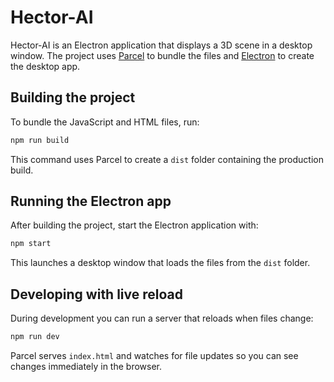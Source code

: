 # Hector-AI

Hector-AI is an Electron application that displays a 3D scene in a desktop window. The project uses [Parcel](https://parceljs.org/) to bundle the files and [Electron](https://www.electronjs.org/) to create the desktop app.

## Building the project

To bundle the JavaScript and HTML files, run:

```bash
npm run build
```

This command uses Parcel to create a `dist` folder containing the production build.

## Running the Electron app

After building the project, start the Electron application with:

```bash
npm start
```

This launches a desktop window that loads the files from the `dist` folder.

## Developing with live reload

During development you can run a server that reloads when files change:

```bash
npm run dev
```

Parcel serves `index.html` and watches for file updates so you can see changes immediately in the browser.
